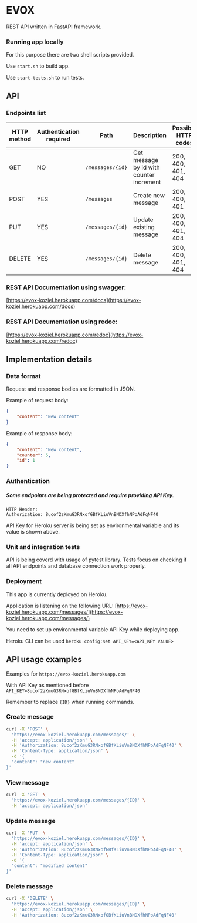 # EVOX

REST API written in FastAPI framework.

### Running app locally

For this purpose there are two shell scripts provided.

Use `start.sh` to build app.

Use `start-tests.sh` to run tests.


## API

### Endpoints list

| HTTP method   | Authentication required   | Path               | Description             | Possible HTTP codes
| ------------- | -------------             | -------------      | -------------           | -------------
| GET           | NO                        | `/messages/{id}`   | Get message by id with counter increment      | 200, 400, 401, 404
| POST          | YES                       | `/messages`        | Create new message      | 200, 400, 401
| PUT           | YES                       | `/messages/{id}`   | Update existing message | 200, 400, 401, 404
| DELETE        | YES                       | `/messages/{id}`   | Delete message          | 200, 400, 401, 404


### REST API Documentation using swagger:
[https://evox-koziel.herokuapp.com/docs](https://evox-koziel.herokuapp.com/docs)



### REST API Documentation using redoc:
[https://evox-koziel.herokuapp.com/redoc](https://evox-koziel.herokuapp.com/redoc)


## Implementation details

### Data format

Request and response bodies are formatted in JSON.

Example of request body:
```json
{
    "content": "New content"
}
```

Example of response body:
```json
{
    "content": "New content",
    "counter": 5,
    "id": 1
}
```


### Authentication
##### Some endpoints are being protected and require providing API Key. 

```
HTTP Header:
Authorization: 8ucof2zKmuG3RNxofGBfKLiuVnBNDXfhNPoAdFqNF40
```
API Key for Heroku server is being set as environmental variable and its value is shown above.

### Unit and integration tests

API is being coverd with usage of pytest library. Tests focus on checking if all API endpoints and database connection work properly.

### Deployment
This app is currently deployed on Heroku.

Application is listening on the following URL: [https://evox-koziel.herokuapp.com/messages/](https://evox-koziel.herokuapp.com/messages/)

You need to set up environmental variable API Key while deploying app.

Heroku CLI can be used `heroku config:set API_KEY=<API_KEY VALUE>`

## API usage examples

Examples for `https://evox-koziel.herokuapp.com`

With API Key as mentioned before `API_KEY=8ucof2zKmuG3RNxofGBfKLiuVnBNDXfhNPoAdFqNF40`

Remember to replace `{ID}` when running commands.

### Create message

```sh
curl -X 'POST' \
  'https://evox-koziel.herokuapp.com/messages/' \
  -H 'accept: application/json' \
  -H 'Authorization: 8ucof2zKmuG3RNxofGBfKLiuVnBNDXfhNPoAdFqNF40' \
  -H 'Content-Type: application/json' \
  -d '{
  "content": "new content"
}'
```

### View message

```sh
curl -X 'GET' \
  'https://evox-koziel.herokuapp.com/messages/{ID}' \
  -H 'accept: application/json'
```

### Update message

```sh
curl -X 'PUT' \
  'https://evox-koziel.herokuapp.com/messages/{ID}' \
  -H 'accept: application/json' \
  -H 'Authorization: 8ucof2zKmuG3RNxofGBfKLiuVnBNDXfhNPoAdFqNF40' \
  -H 'Content-Type: application/json' \
  -d '{
  "content": "modified content"
}'
```

### Delete message

```sh
curl -X 'DELETE' \
  'https://evox-koziel.herokuapp.com/messages/{ID}' \
  -H 'accept: application/json' \
  -H 'Authorization: 8ucof2zKmuG3RNxofGBfKLiuVnBNDXfhNPoAdFqNF40'
```
